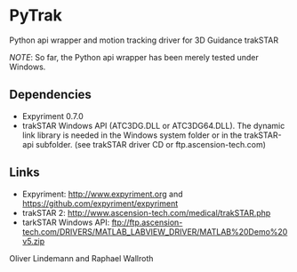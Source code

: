 PyTrak
======

Python api wrapper and motion tracking driver for 3D Guidance trakSTAR

*NOTE*: So far, the Python api wrapper has been merely tested under Windows.


Dependencies
------------
* Expyriment 0.7.0
* trakSTAR Windows API (ATC3DG.DLL or ATC3DG64.DLL). The dynamic link library is needed in the Windows 
  system folder or in the trakSTAR-api subfolder. (see trakSTAR driver CD or ftp.ascension-tech.com)

Links
-----
* Expyriment: http://www.expyriment.org and https://github.com/expyriment/expyriment
* trakSTAR 2: http://www.ascension-tech.com/medical/trakSTAR.php
* tarkSTAR Windows API: ftp://ftp.ascension-tech.com/DRIVERS/MATLAB_LABVIEW_DRIVER/MATLAB%20Demo%20v5.zip


Oliver Lindemann and Raphael Wallroth
